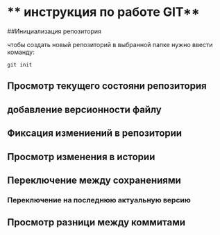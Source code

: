 # ** инструкция по работе GIT**

##Инициализация репозитория

чтобы создать новый репозиторий в выбранной папке нужно ввести команду:

    git init

## Просмотр текущего состояни репозитория

## добавление версионности файлу

## Фиксация измениений в репозитории

## Просмотр изменения в истории

## Переключение между сохранениями

### Переключение на последнюю актуальную версию

## Просмотр разници между коммитами

